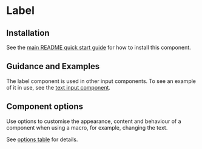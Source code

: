 # Label

## Installation

See the [main README quick start guide](https://github.com/alphagov/govuk-frontend/tree/test_moving_docs#quick-start) for how to install this component.

## Guidance and Examples

The label component is used in other input components. To see an example of it in use, see the [text input component](https://design-system.service.gov.uk/components/text-input/).

## Component options

Use options to customise the appearance, content and behaviour of a component when using a macro, for example, changing the text.

See [options table](https://design-system.service.gov.uk/components/text-input/#options-text-input-example--label) for details.

